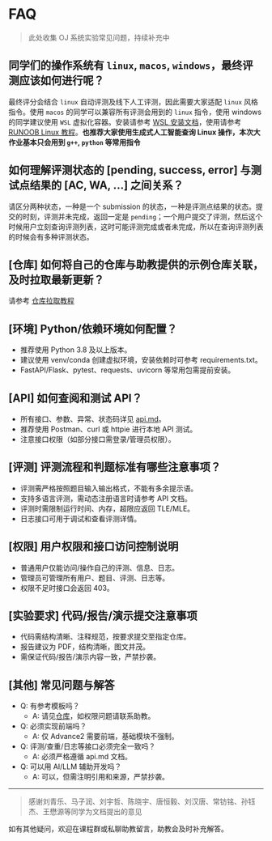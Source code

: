 # FAQ

> 此处收集 OJ 系统实验常见问题，持续补充中

## 同学们的操作系统有 `linux`, `macos`, `windows`，最终评测应该如何进行呢？

最终评分会结合 `linux` 自动评测及线下人工评测，因此需要大家适配 `linux` 风格指令。使用 `macos` 的同学可以兼容所有评测会用到的 `linux` 指令，使用 windows 的同学建议使用 `WSL` 虚拟化容器。安装请参考 [WSL 安装文档](https://docs.eesast.com/docs/tools/wsl)，使用请参考 [RUNOOB Linux 教程](https://www.runoob.com/linux/linux-command-manual.html)。**也推荐大家使用生成式人工智能查询 Linux 操作，本次大作业基本只会用到 `g++`, `python` 等常用指令**

## 如何理解评测状态的 [pending, success, error] 与测试点结果的 [AC, WA, ...] 之间关系？

请区分两种状态，一种是一个 submission 的状态，一种是评测点结果的状态。提交的时刻，评测并未完成，返回一定是 `pending`；一个用户提交了评测，然后这个时候用户立刻查询评测列表，这时可能评测完成或者未完成，所以在查询评测列表的时候会有多种评测状态。

## [仓库] 如何将自己的仓库与助教提供的示例仓库关联，及时拉取最新更新？

请参考 [仓库拉取教程](./gitpull.md)

## [环境] Python/依赖环境如何配置？

- 推荐使用 Python 3.8 及以上版本。
- 建议使用 venv/conda 创建虚拟环境，安装依赖时可参考 requirements.txt。
- FastAPI/Flask、pytest、requests、uvicorn 等常用包需提前安装。

## [API] 如何查阅和测试 API？

- 所有接口、参数、异常、状态码详见 [api.md](api.md)。
- 推荐使用 Postman、curl 或 httpie 进行本地 API 测试。
- 注意接口权限（如部分接口需登录/管理员权限）。

## [评测] 评测流程和判题标准有哪些注意事项？

- 评测需严格按照题目输入输出格式，不能有多余提示语。
- 支持多语言评测，需动态注册语言时请参考 API 文档。
- 评测时需限制运行时间、内存，超限应返回 TLE/MLE。
- 日志接口可用于调试和查看评测详情。

## [权限] 用户权限和接口访问控制说明

- 普通用户仅能访问/操作自己的评测、信息、日志。
- 管理员可管理所有用户、题目、评测、日志等。
- 权限不足时接口会返回 403。

## [实验要求] 代码/报告/演示提交注意事项

- 代码需结构清晰、注释规范，按要求提交至指定仓库。
- 报告建议为 PDF，结构清晰，图文并茂。
- 需保证代码/报告/演示内容一致，严禁抄袭。

## [其他] 常见问题与解答

- Q: 有参考模板吗？
  - A: 请见[仓库](https://git.tsinghua.edu.cn/python-course-2025/pa2-oj-template)，如权限问题请联系助教。
- Q: 必须实现前端吗？
  - A: 仅 Advance2 需要前端，基础模块不强制。
- Q: 评测/查重/日志等接口必须完全一致吗？
  - A: 必须严格遵循 api.md 文档。
- Q: 可以用 AI/LLM 辅助开发吗？
  - A: 可以，但需注明引用和来源，严禁抄袭。

---

> 感谢刘青乐、马子润、刘宇哲、陈晓宇、唐恒毅、刘汉唐、常钫铭、孙钰杰、王懋源等同学为文档提出的意见

如有其他疑问，欢迎在课程群或私聊助教留言，助教会及时补充解答。
